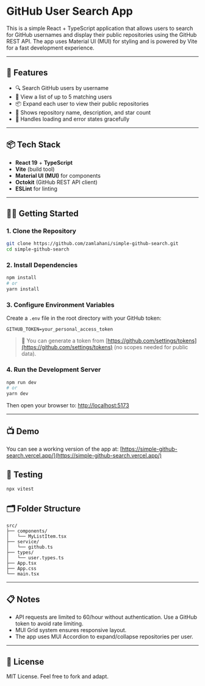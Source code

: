 # GitHub User Search App

This is a simple React + TypeScript application that allows users to search for GitHub usernames and display their public repositories using the GitHub REST API. The app uses Material UI (MUI) for styling and is powered by Vite for a fast development experience.

---

## 🚀 Features

- 🔍 Search GitHub users by username
- 📄 View a list of up to 5 matching users
- 📦 Expand each user to view their public repositories
- 🌟 Shows repository name, description, and star count
- 🔁 Handles loading and error states gracefully

---

## 📦 Tech Stack

- **React 19** + **TypeScript**
- **Vite** (build tool)
- **Material UI (MUI)** for components
- **Octokit** (GitHub REST API client)
- **ESLint** for linting

---

## 🧑‍💻 Getting Started

### 1. Clone the Repository

```bash
git clone https://github.com/zamlahani/simple-github-search.git
cd simple-github-search
```

### 2. Install Dependencies

```bash
npm install
# or
yarn install
```

### 3. Configure Environment Variables

Create a `.env` file in the root directory with your GitHub token:

```env
GITHUB_TOKEN=your_personal_access_token
```

> 🔐 You can generate a token from [https://github.com/settings/tokens](https://github.com/settings/tokens) (no scopes needed for public data).

### 4. Run the Development Server

```bash
npm run dev
# or
yarn dev
```

Then open your browser to: [http://localhost:5173](http://localhost:5173)

---

## 📺 Demo

You can see a working version of the app at: [https://simple-github-search.vercel.app/](https://simple-github-search.vercel.app/)

## 🧪 Testing

```bash
npx vitest
```

## 🗂️ Folder Structure

```
src/
├── components/
│   └── MyListItem.tsx
├── service/
│   └── github.ts
├── types/
│   └── user.types.ts
├── App.tsx
├── App.css
└── main.tsx
```

---

## 📋 Notes

- API requests are limited to 60/hour without authentication. Use a GitHub token to avoid rate limiting.
- MUI Grid system ensures responsive layout.
- The app uses MUI Accordion to expand/collapse repositories per user.

---

## 📄 License

MIT License. Feel free to fork and adapt.

